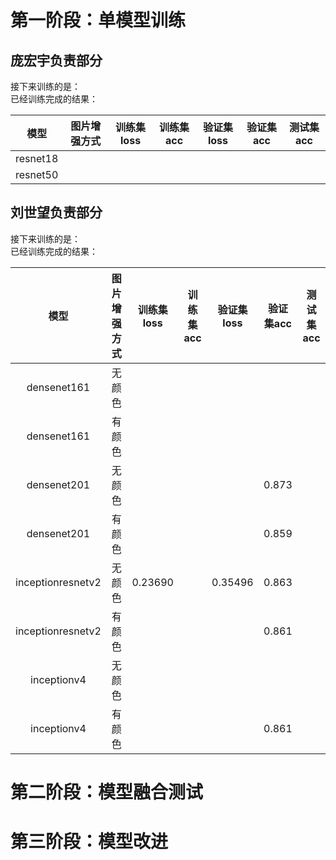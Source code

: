 # 第一阶段：单模型训练
## 庞宏宇负责部分   
接下来训练的是：  
已经训练完成的结果：

| 模型 | 图片增强方式 | 训练集loss | 训练集acc | 验证集loss | 验证集acc | 测试集acc |
| :-: | :-: | :-: | :-: | :-: | :-: | :-: |
|  resnet18   |              |            |           |            |           |           |
|  resnet50    |              |            |           |            |           |           |

   
     
## 刘世望负责部分   
接下来训练的是：  
已经训练完成的结果：

| 模型 | 图片增强方式 | 训练集loss | 训练集acc | 验证集loss | 验证集acc | 测试集acc |
| :-: | :-: | :-: | :-: | :-: | :-: | :-: |
| densenet161  |     无颜色         |            |           |            |           |           |
| densenet161  |     有颜色         |            |           |            |           |           |
| densenet201  |     无颜色         |            |           |            |     0.873      |           |
| densenet201  |     有颜色         |            |           |            |     0.859      |           |
| inceptionresnetv2  |     无颜色         |      0.23690     |           |      0.35496      |       0.863    |           |
| inceptionresnetv2  |     有颜色         |            |           |            |     0.861      |           |
| inceptionv4  |     无颜色         |            |           |            |           |           |
| inceptionv4  |     有颜色         |            |           |            |     0.861      |           |

# 第二阶段：模型融合测试
# 第三阶段：模型改进
